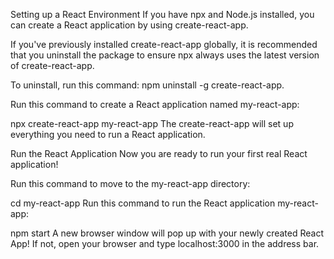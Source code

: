Setting up a React Environment
If you have npx and Node.js installed, you can create a React application by using create-react-app.

If you've previously installed create-react-app globally, it is recommended that you uninstall the package to ensure npx always uses the latest version of create-react-app.

To uninstall, run this command: npm uninstall -g create-react-app.

Run this command to create a React application named my-react-app:

npx create-react-app my-react-app
The create-react-app will set up everything you need to run a React application.

Run the React Application
Now you are ready to run your first real React application!

Run this command to move to the my-react-app directory:

cd my-react-app
Run this command to run the React application my-react-app:

npm start
A new browser window will pop up with your newly created React App! If not, open your browser and type localhost:3000 in the address bar.
